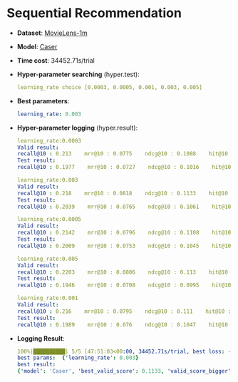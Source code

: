 # Sequential Recommendation

- **Dataset**: [MovieLens-1m](../../md/ml-1m_seq.md)

- **Model**: [Caser](https://recbole.io/docs/user_guide/model/sequential/caser.html)

- **Time cost**: 34452.71s/trial

- **Hyper-parameter searching** (hyper.test):

  ```yaml
  learning_rate choice [0.0003, 0.0005, 0.001, 0.003, 0.005]
  ```

- **Best parameters**:

  ```yaml
  learning_rate: 0.003
  ```

- **Hyper-parameter logging** (hyper.result):

  ```yaml
  learning_rate:0.0003
  Valid result:
  recall@10 : 0.213    mrr@10 : 0.0775    ndcg@10 : 0.1088    hit@10 : 0.213    precision@10 : 0.0213
  Test result:
  recall@10 : 0.1977    mrr@10 : 0.0727    ndcg@10 : 0.1016    hit@10 : 0.1977    precision@10 : 0.0198

  learning_rate:0.003
  Valid result:
  recall@10 : 0.218    mrr@10 : 0.0818    ndcg@10 : 0.1133    hit@10 : 0.218    precision@10 : 0.0218
  Test result:
  recall@10 : 0.2039    mrr@10 : 0.0765    ndcg@10 : 0.1061    hit@10 : 0.2039    precision@10 : 0.0204

  learning_rate:0.0005
  Valid result:
  recall@10 : 0.2142    mrr@10 : 0.0796    ndcg@10 : 0.1108    hit@10 : 0.2142    precision@10 : 0.0214
  Test result:
  recall@10 : 0.2009    mrr@10 : 0.0753    ndcg@10 : 0.1045    hit@10 : 0.2009    precision@10 : 0.0201

  learning_rate:0.005
  Valid result:
  recall@10 : 0.2203    mrr@10 : 0.0806    ndcg@10 : 0.113    hit@10 : 0.2203    precision@10 : 0.022
  Test result:
  recall@10 : 0.1946    mrr@10 : 0.0708    ndcg@10 : 0.0995    hit@10 : 0.1946    precision@10 : 0.0195

  learning_rate:0.001
  Valid result:
  recall@10 : 0.216    mrr@10 : 0.0795    ndcg@10 : 0.111    hit@10 : 0.216    precision@10 : 0.0216
  Test result:
  recall@10 : 0.1989    mrr@10 : 0.076    ndcg@10 : 0.1047    hit@10 : 0.1989    precision@10 : 0.0199
  ```

- **Logging Result**:

  ```yaml
  100%|██████████| 5/5 [47:51:03<00:00, 34452.71s/trial, best loss: -0.1133]
  best params:  {'learning_rate': 0.003}
  best result: 
  {'model': 'Caser', 'best_valid_score': 0.1133, 'valid_score_bigger': True, 'best_valid_result': OrderedDict([('recall@10', 0.218), ('mrr@10', 0.0818), ('ndcg@10', 0.1133), ('hit@10', 0.218), ('precision@10', 0.0218)]), 'test_result': OrderedDict([('recall@10', 0.2039), ('mrr@10', 0.0765), ('ndcg@10', 0.1061), ('hit@10', 0.2039), ('precision@10', 0.0204)])}
  ```
